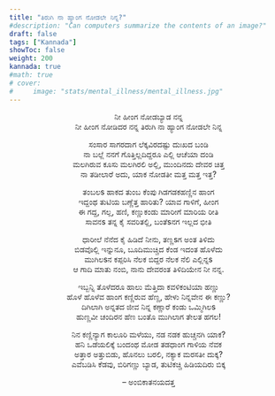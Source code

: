 ```yaml
---
title: "ತಿರುಗಿ ನಾ ಹ್ಯಾಂಗ ನೋಡಲೇ ನಿನ್ನ?"
#description: "Can computers summarize the contents of an image?"
draft: false
tags: ["Kannada"]
showToc: false
weight: 200
kannada: true
#math: true
# cover:
#     image: "stats/mental_illness/mental_illness.jpg"
--- 
```




<div style="text-align:center;" class="kannada-font">

ನೀ ಹೀಂಗ ನೋಡಬ್ಯಾಡ ನನ್ನ\
ನೀ ಹೀಂಗ ನೋಡಿದರ ನನ್ನ ತಿರುಗಿ ನಾ ಹ್ಯಾಂಗ ನೋಡಲೇ ನಿನ್ನ

ಸಂಸಾರ ಸಾಗರದಾಗ ಲೆಕ್ಕವಿರದಷ್ಟು ದುಃಖದ ಬಂಡಿ\
ನಾ ಬಲ್ಲೆ ನನಗೆ ಗೊತ್ತಿಲ್ಲದಿದ್ದರೂ ಎಲ್ಲಿ ಆಚೆಯಾ ದಂಡಿ\
ಮಲಗಿರುವ ಕೂಸು ಮಲಗಿರಲಿ ಅಲ್ಲಿ, ಮುಂದಿನದು ದೇವರ ಚಿತ್ತ\
ನಾ ತಡೀಲಾರೆ ಅದು, ಯಾಕ ನೋಡತೀ ಮತ್ತ ಮತ್ತ ಇತ್ತ?

ತಂಬಲs ಹಾಕದ ತುಂಬ ಕೆಂಪು ಗಿಡಗಡಕಹಣ್ಣಿನ ಹಾಂಗ\
ಇದ್ದಂಥ ತುಟಿಯ ಬಣ್ಣೆತ್ತ ಹಾರಿತು? ಯಾವ ಗಾಳಿಗೆ, ಹೀಂಗ\
ಈ ಗದ್ದ, ಗಲ್ಲ, ಹಣಿ, ಕಣ್ಣುಕಂಡು ಮಾರೀಗೆ ಮಾರಿಯ ರೀತಿ\
ಸಾವನs ತನ್ನ ಕೈ ಸವರಿತಲ್ಲಿ, ಬಂತೆsನಗ ಇಲ್ಲದ ಭೀತಿ

ಧಾರೀಲೆ ನೆನೆದ ಕೈ ಹಿಡಿದೆ ನೀನು, ತಣ್ಣsಗ ಅಂತ ತಿಳಿದು\
ಬಿಡವೊಲ್ಲಿ ಇನ್ನುನೂ, ಬೂದಿಮುಚ್ಚಿದ ಕೆಂಡ ಇದಂತ ಹೊಳೆದು\
ಮುಗಿಲsನ ಕಪ್ಪರಿಸಿ ನೆಲಕ ಬಿದ್ದರ ನೆಲಕ ನೆಲಿ ಎಲ್ಲಿನ್ನs\
ಆ ಗಾದಿ ಮಾತು ನಂಬಿ, ನಾನು ದೇವರಂತ ತಿಳಿದಿಯೇನ ನೀ ನನ್ನ.

ಇಬ್ಬನ್ನಿ ತೊಳೆದರೂ ಹಾಲು ಮೆತ್ತಿದಾ ಕವಳಿಕಂಟಿಯಾ ಹಣ್ಣು\
ಹೊಳೆ ಹೊಳೆವ ಹಾಂಗ ಕಣ್ಣಿರುವ ಹೆಣ್ಣ, ಹೇಳು ನಿನ್ನವೇನ ಈ ಕಣ್ಣು?\
ದಿಗಿಲಾಗಿ ಅನ್ನತದ ಜೀವ ನಿನ್ನ ಕಣ್ಣಾರೆ ಕಂಡು ಒಮ್ಮಿಗಿಲs\
ಹುಣ್ಣವೀ ಚಂದಿರನ ಹೆಣ ಬಂತೊ ಮುಗಿಲಾಗ ತೇಲತ ಹಗಲ!

ನಿನ ಕಣ್ಣಿನ್ಯಾಗ ಕಾಲೂರಿ ಮಳೆಯು, ನಡ ನಡಕ ಹುಚ್ಚನಗಿ ಯಾಕ?\
ಹನಿ ಒಡೆಯಲಿಕ್ಕೆ ಬಂದಂಥ ಮೋಡ ತಡಧಾಂಗ ಗಾಳಿಯ ನೆವಕ\
ಅತ್ತಾರ ಅತ್ತುಬಿಡು, ಹೊನಲು ಬರಲಿ, ನಕ್ಯಾಕ ಮರಸತೀ ದುಕ್ಕ?\
ಎವೆಬಡಿಸಿ ಕೆಡವು, ಬಿರಿಗಣ್ಣು ಬ್ಯಾಡ, ತುಟಿಕಚ್ಚಿ ಹಿಡಿಯದಿರು ಬಿಕ್ಕ

– ಅಂಬಿಕಾತನಯದತ್ತ
</div>